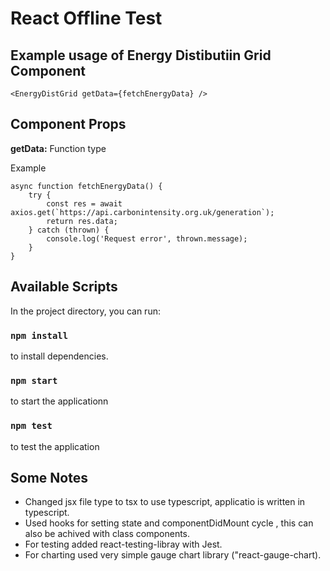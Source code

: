 # React Offline Test

## Example usage of Energy Distibutiin Grid Component 

```
<EnergyDistGrid getData={fetchEnergyData} />
```

## Component Props 

**getData:** Function type  

Example
```
async function fetchEnergyData() {
    try {
        const res = await axios.get(`https://api.carbonintensity.org.uk/generation`);
        return res.data;
    } catch (thrown) {
        console.log('Request error', thrown.message);
    }
}

```

## Available Scripts

In the project directory, you can run:

### `npm install`

to install dependencies.

### `npm start`

to start the applicationn

### `npm test`

to test the application 


## Some Notes

- Changed jsx file type to tsx to use typescript, applicatio is written in typescript.  
- Used hooks for setting state and componentDidMount cycle , this can also be achived with class components.  
- For testing added react-testing-libray with Jest.  
- For charting used very simple gauge chart library ("react-gauge-chart).  

